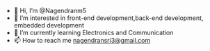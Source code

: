 - 👋 Hi, I’m @Nagendranm5
- 👀 I’m interested in front-end development,back-end development, embedded development
- 🌱 I’m currently learning Electronics and Communication
- 📫 How to reach me nagendransri3@gmail.com

<!---
Nagendranm5/Nagendranm5 is a ✨ special ✨ repository because its `README.md` (this file) appears on your GitHub profile.
You can click the Preview link to take a look at your changes.
--->
